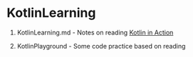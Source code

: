 # KotlinLearning

1. KotlinLearning.md - Notes on reading [Kotlin in Action](https://learning.oreilly.com/library/view/kotlin-in-action/9781617293290/)

2. KotlinPlayground - Some code practice based on reading
